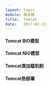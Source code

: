 ```yaml
---
layout: topic
module: 服务器
title:  Tomcat
date:   2017-02-13
---
```


#### Tomcat BIO模型

#### Tomcat NIO模型

#### Tomcat类加载机制

#### Tomcat热部署
